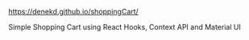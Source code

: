 https://denekd.github.io/shoppingCart/

Simple Shopping Cart using React Hooks, Context API and Material UI 
